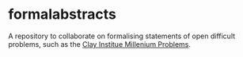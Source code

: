 # formalabstracts

A repository to collaborate on formalising statements of open difficult problems, such as the [Clay Institue Millenium Problems](www.claymath.org/millennium-problems).

